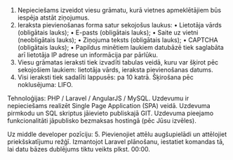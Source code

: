 1. Nepieciešams izveidot viesu grāmatu, kurā vietnes apmeklētājiem būs iespēja atstāt ziņojumus.
2. Ieraksta pievienošanas forma satur sekojošus laukus:
    • Lietotāja vārds (obligātais lauks);
    • E-pasts (obligātais lauks);
    • Saite uz vietni (neobligātais lauks);
    • Ziņojuma teksts (obligātais lauks);
    • CAPTCHA (obligātais lauks);
    • Papildus minētiem laukiem datubāzē tiek saglabāta arī lietotāja IP adrese un informācija par pārlūku.
3. Viesu grāmatas ieraksti tiek izvadīti tabulas veidā, kuru var šķirot pēc sekojošiem laukiem:
lietotāja vārds, ieraksta pievienošanas datums.
4. Visi ieraksti tiek sadalīti lappusēs: pa 10 katrā. Šķirošana pēc noklusējuma: LIFO.

Tehnoloģijas: PHP / Laravel / AngularJS / MySQL.
Uzdevumu ir nepieciešams realizēt Single Page Application (SPA) veidā.
Uzdevuma pirmkodu un SQL skriptus jāievieto publiskajā GIT.
Uzdevuma pieejamo funkcionalitāti jāpublisko bezmaksas hostingā (pēc Jūsu izvēles).

Uz middle developer pozīciju:
5. Pievienojiet attēlu augšupielādi un attēlojiet priekšskatījumu režģī. Izmantojot Laravel plānošanu, iestatiet komandas tā, lai datu bāzes dublējums tiktu veikts plkst. 00:00.

